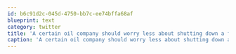 ```yaml
---
id: b6c91d2c-045d-4750-bb7c-ee74bffa68af
blueprint: text
category: twitter
title: 'A certain oil company should worry less about shutting down a fake Twitter account and more about shutting down a spewing well.'
caption: 'A certain oil company should worry less about shutting down a fake Twitter account and more about shutting down a spewing well.'
---
```

